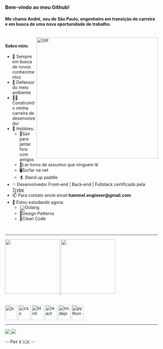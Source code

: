 <h3>Bem-vindo ao meu Github!</h3> 
<h4>Me chamo André, sou de São Paulo, engenheiro em transição de carreira e em busca de uma nova oportunidade de trabalho.</h4>
<br/>
<img
   align="right"
   alt="GIF" 
   src="https://media2.giphy.com/media/26tn33aiTi1jkl6H6/giphy.gif?cid=ecf05e47pmu8cdg5lqd3m78fuoqpmg0819nuo3hk8qar25iz&rid=giphy.gif&ct=g" 
   width="400px" 
/>

<h4>Sobre mim:</h4>
<div align="left">
  <ul>
    <li>💜 Sempre em busca de novos conhecimentos</li>
    <li>🌲 Defensor do meio ambiente</li>
    <li>👷🏽 Construindo minha carreira de desenvolvedor</li>
    <li>🤔 Hobbies:
      <ul>
        <li>🍺Sair para jantar fora com amigos</li>
        <li>📘Ler livros de assuntos que nínguem lê</li>
        <li>🖥Surfar na net</li>
        <li> 🏄 Stand up paddle </li>
      </ul>
    </li>
    <li>✨ Desenvolvedor Front-end | Back-end | Fullstack certificado pela <a href="https://www.betrybe.com">Trybe</a></li>
    <li>📫 Para contato envie email <strong>hammel.engineer@gmail.com</strong></li>
    <li>👀 Estou estudando agora:
       <ul>
         <li><img align="center" alt="js" width="18"src="https://cdn.jsdelivr.net/gh/devicons/devicon/icons/go/go-original.svg" />Golang</li>
         <li>📜Design Patterns</li>
         <li>🧹Clean Code</li>
      </ul>
    </li>
  </ul>
</div>

<br />
<hr/>

<div>
  <a href="https://https://github.com/AndreHammel">
  <img
    height="180px"
    src="https://github-readme-stats.vercel.app/api?username=AndreHammel&show_icons=true&theme=merko&include_all_commits=true&count_private=true&border_color=68b587&border_radius=20" 
  />
  <img
    height="180em" 
    src="https://github-readme-stats.vercel.app/api/top-langs/?username=AndreHammel&langs_count=8&theme=merko&layout=compact&border_color=68b587&border_radius=20" 
    />
</div>
  
<br/>

<div style="display: inline-block" align="left"><br>
  <img align="center" alt="js" height="50" width="40" src="https://cdn.jsdelivr.net/gh/devicons/devicon/icons/javascript/javascript-original.svg" />
  <img align="center" alt="css" height="50" width="40" src="https://cdn.jsdelivr.net/gh/devicons/devicon/icons/css3/css3-original.svg" />
  <img align="center" alt="html" height="50" width="40" src="https://cdn.jsdelivr.net/gh/devicons/devicon/icons/html5/html5-original.svg" />
  <img align="center" alt="react" height="50" width="40" src="https://cdn.jsdelivr.net/gh/devicons/devicon/icons/react/react-original.svg" />
  <img align="center" alt="nodejs" height="50" width="40" src="https://cdn.jsdelivr.net/gh/devicons/devicon/icons/nodejs/nodejs-original.svg" />
  <img align="center" alt="python" height="50" width="40" src="https://cdn.jsdelivr.net/gh/devicons/devicon/icons/python/python-original.svg" />
</div>

<hr/>

<div>
  <a href="mailto: hammel.engineer@gmail.com" target="_blank">
    <img src="https://img.shields.io/badge/Gmail-D14836?style=for-the-badge&logo=gmail&logoColor=white"/>
  </a>
  <a href="https://www.linkedin.com/in/andre-hammel/" target="_blank">
    <img src="https://img.shields.io/badge/LinkedIn-0077B5?style=for-the-badge&logo=linkedin&logoColor=white"/>
  </a>
</div>

  
<p>-- Paz à 🇺🇦 --</p>
  
[comment]:<> (https://github.com/anuraghazra/github-readme-stats)
[comment]:<> (https://devicon.dev)
[comment]:<> (https://dev.to)
[comment]:<> (https://dev.to/envoy_/150-badges-for-github-pnk)
